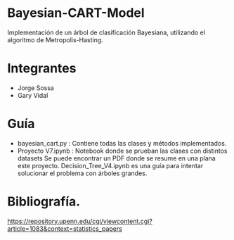 ﻿# Bayesian-CART-Model
Implementación de un árbol de clasificación Bayesiana, utilizando el algoritmo de Metropolis-Hasting.
# Integrantes
- Jorge Sossa
- Gary Vidal
# Guía
- bayesian_cart.py : Contiene todas las clases y métodos implementados.
- Proyecto V7.ipynb : Notebook donde se prueban las clases con distintos datasets
Se puede encontrar un PDF donde se resume en una plana este proyecto.
Decision_Tree_V4.ipynb es una guía para intentar solucionar el problema con árboles grandes.
# Bibliografía.
https://repository.upenn.edu/cgi/viewcontent.cgi?article=1083&context=statistics_papers
